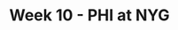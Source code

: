 ---
layout: game
title: Week 10 - PHI at NYG
season: 2020
game_id: 2020_10_PHI_NYG
away_team: PHI
home_team: NYG
---